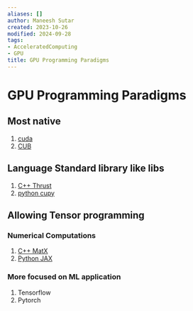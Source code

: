 ```yaml
---
aliases: []
author: Maneesh Sutar
created: 2023-10-26
modified: 2024-09-28
tags:
- AcceleratedComputing
- GPU
title: GPU Programming Paradigms
---
```


# GPU Programming Paradigms

## Most native

1. [cuda](cuda.md)
1. [CUB](nvidia_cub.md)

## Language Standard library like libs

1. [C++ Thrust](https://nvidia.github.io/cccl/thrust/)
1. [python cupy](https://cupy.dev/)

## Allowing Tensor programming

### Numerical Computations

1. [C++ MatX](https://github.com/NVIDIA/MatX)
1. [Python JAX](../Python/JAX.md)

### More focused on ML application

1. Tensorflow
1. Pytorch
